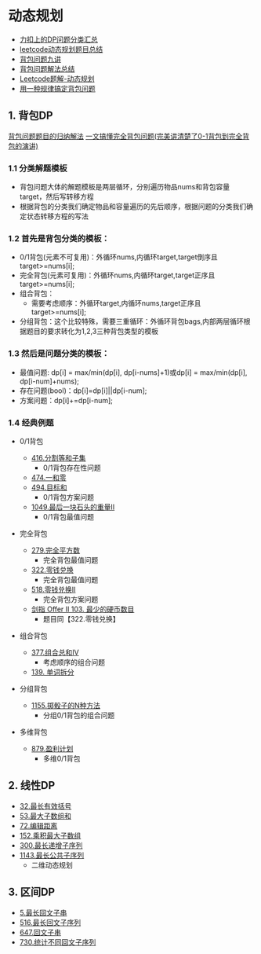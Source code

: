 # 动态规划
- [力扣上的DP问题分类汇总](https://leetcode-cn.com/circle/article/NfHhXD/)
- [leetcode动态规划题目总结](https://leetcode-cn.com/circle/article/2Xxlw3/)
- [背包问题九讲](https://github.com/tianyicui/pack/blob/master/V2.pdf)
- [背包问题解法总结](https://oi-wiki.org/dp/dynamic/)
- [Leetcode题解-动态规划](https://github.com/CyC2018/CS-Notes/blob/master/notes/Leetcode%20%E9%A2%98%E8%A7%A3%20-%20%E5%8A%A8%E6%80%81%E8%A7%84%E5%88%92.md)
- [用一种规律搞定背包问题](https://leetcode.cn/problems/combination-sum-iv/solution/xi-wang-yong-yi-chong-gui-lu-gao-ding-bei-bao-wen-/)

## 1. 背包DP
[背包问题题目的归纳解法](https://leetcode-cn.com/problems/last-stone-weight-ii/solution/yi-pian-wen-zhang-chi-tou-bei-bao-wen-ti-5lfv/)
[一文搞懂完全背包问题(完美讲清楚了0-1背包到完全背包的演讲)](https://leetcode.cn/problems/coin-change/solution/by-flix-su7s/)
### 1.1 分类解题模板
  - 背包问题大体的解题模板是两层循环，分别遍历物品nums和背包容量target，然后写转移方程
  - 根据背包的分类我们确定物品和容量遍历的先后顺序，根据问题的分类我们确定状态转移方程的写法
### 1.2 首先是背包分类的模板：
  - 0/1背包(元素不可复用)：外循环nums,内循环target,target倒序且target>=nums\[i\];
  - 完全背包(元素可复用)：外循环nums,内循环target,target正序且target>=nums\[i\];
  - 组合背包：
    - 需要考虑顺序：外循环target,内循环nums,target正序且target>=nums\[i\];
  - 分组背包：这个比较特殊，需要三重循环：外循环背包bags,内部两层循环根据题目的要求转化为1,2,3三种背包类型的模板
### 1.3 然后是问题分类的模板：
  - 最值问题: dp\[i\] = max/min(dp\[i\], dp\[i-nums\]+1)或dp\[i\] = max/min(dp\[i\], dp\[i-num\]+nums);
  - 存在问题(bool)：dp\[i\]=dp\[i\]||dp\[i-num\];
  - 方案问题：dp\[i\]+=dp\[i-num\];

### 1.4 经典例题
  - 0/1背包
    - [416.分割等和子集](https://leetcode-cn.com/problems/partition-equal-subset-sum/)
      - 0/1背包存在性问题
    - [474.一和零](https://leetcode.cn/problems/ones-and-zeroes/)
    - [494.目标和](https://leetcode-cn.com/problems/target-sum/)
      - 0/1背包方案问题
    - [1049.最后一块石头的重量II](https://leetcode-cn.com/problems/last-stone-weight-ii/)
      - 0/1背包最值问题

  - 完全背包
    - [279.完全平方数](https://leetcode-cn.com/problems/perfect-squares/)
      - 完全背包最值问题
    - [322.零钱兑换](https://leetcode-cn.com/problems/coin-change/)
      - 完全背包最值问题
    - [518.零钱兑换II](https://leetcode-cn.com/problems/coin-change-2/)
      - 完全背包方案问题
    - [剑指 Offer II 103. 最少的硬币数目](https://leetcode.cn/problems/gaM7Ch/)
      - 题目同【322.零钱兑换】

  - 组合背包
    - [377.组合总和Ⅳ](https://leetcode-cn.com/problems/combination-sum-iv/)
      - 考虑顺序的组合问题
    - [139. 单词拆分](https://leetcode.cn/problems/word-break/)
  
  - 分组背包
    - [1155.掷骰子的N种方法](https://leetcode-cn.com/problems/number-of-dice-rolls-with-target-sum/)
      - 分组0/1背包的组合问题
    
  - 多维背包
    - [879.盈利计划](https://leetcode-cn.com/problems/profitable-schemes/)
      - 多维0/1背包
## 2. 线性DP
  - [32.最长有效括号](https://leetcode.cn/problems/longest-valid-parentheses/)
  - [53.最大子数组和](https://leetcode-cn.com/problems/maximum-subarray/)
  - [72.编辑距离](https://leetcode.cn/problems/edit-distance/)
  - [152.乘积最大子数组](https://leetcode.cn/problems/maximum-product-subarray/)
  - [300.最长递增子序列](https://leetcode-cn.com/problems/longest-increasing-subsequence/)
  - [1143.最长公共子序列](https://leetcode-cn.com/problems/longest-common-subsequence/)
    - 二维动态规划
## 3. 区间DP
  - [5.最长回文子串](https://leetcode-cn.com/problems/longest-palindromic-substring/)
  - [516.最长回文子序列](https://leetcode-cn.com/problems/longest-palindromic-subsequence/)
  - [647.回文子串](https://leetcode-cn.com/problems/palindromic-substrings/)
  - [730.统计不同回文子序列](https://leetcode-cn.com/problems/count-different-palindromic-subsequences/)
